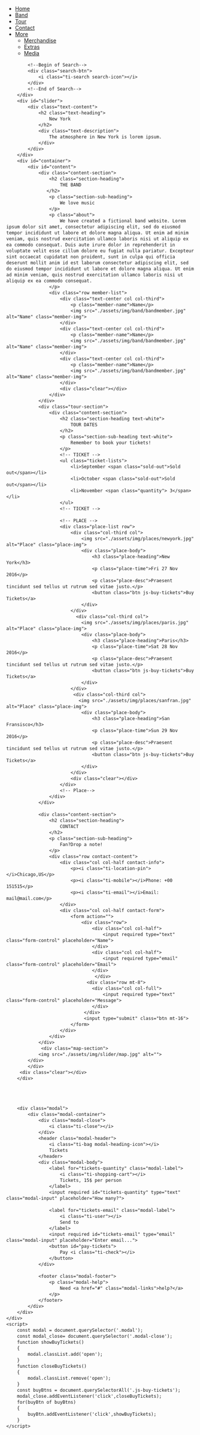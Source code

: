 <!DOCTYPE html>
<html>

<head>
    <meta charset="utf-8">
    <meta name="viewreport" content="width=device-width, initial-scale=1.0">
    <title>Document</title>
    <link rel="stylesheet" href="./assets/css/styles.css">
    <link rel="stylesheet" href="./assets/fonts/themify-icons/themify-icons.css">
</head>

<body>
    <div id="main">
        <div id="header">
            <!--Beginning of nav-->
            <ul id="nav">
                <li><a href="">Home</a></li>
                <li><a href="">Band</a></li>
                <li><a href="">Tour</a></li>
                <li><a href="">Contact</a></li>
                <li>
                    <a href="">
                        More
                        <i class="ti-angle-down nav-"></i>
                    </a>
                    <ul class="subnav">
                        <li><a href="">Merchandise</a></li>
                        <li><a href="">Extras</a></li>
                        <li><a href="">Media</a></li>
                    </ul>
                </li>
            </ul>
            <!--End of nav-->

            <!--Begin of Search-->
            <div class="search-btn">
                <i class="ti-search search-icon"></i>
            </div>
            <!--End of Search-->
        </div>
        <div id="slider">
            <div class="text-content">
                <h2 class="text-heading">
                    New York
                </h2>
                <div class="text-description">
                    The atmosphere in New York is lorem ipsum.
                </div>
            </div>
        </div>
        <div id="container">
            <div id="content">
                <div class="content-section">
                    <h2 class="section-heading">
                        THE BAND 
                   </h2>
                    <p class="section-sub-heading">
                        We love music
                    </p>
                    <p class="about">
                        We have created a fictional band website. Lorem ipsum dolor sit amet, consectetur adipiscing elit, sed do eiusmod tempor incididunt ut labore et dolore magna aliqua. Ut enim ad minim veniam, quis nostrud exercitation ullamco laboris nisi ut aliquip ex ea commodo consequat. Duis aute irure dolor in reprehenderit in voluptate velit esse cillum dolore eu fugiat nulla pariatur. Excepteur sint occaecat cupidatat non proident, sunt in culpa qui officia deserunt mollit anim id est laborum consectetur adipiscing elit, sed do eiusmod tempor incididunt ut labore et dolore magna aliqua. Ut enim ad minim veniam, quis nostrud exercitation ullamco laboris nisi ut aliquip ex ea commodo consequat.
                    </p>
                    <div class="row member-list">
                        <div class="text-center col col-third">
                            <p class="member-name">Name</p>
                            <img src="./assets/img/band/bandmember.jpg" alt="Name" class="member-img">
                        </div>
                        <div class="text-center col col-third">
                            <p class="member-name">Name</p>
                            <img src="./assets/img/band/bandmember.jpg" alt="Name" class="member-img">
                        </div>
                        <div class="text-center col col-third">
                            <p class="member-name">Name</p>
                            <img src="./assets/img/band/bandmember.jpg" alt="Name" class="member-img">
                        </div>
                        <div class="clear"></div>
                    </div>
                </div>
                <div class="tour-section">
                    <div class="content-section">
                        <h2 class="section-heading text-white">
                            TOUR DATES
                        </h2>
                        <p class="section-sub-heading text-white">
                            Remember to book your tickets!
                        </p>
                        <!-- TICKET -->
                        <ul class="ticket-lists">
                            <li>September <span class="sold-out">Sold out</span></li>
                            <li>October <span class="sold-out">Sold out</span></li>
                            <li>November <span class="quantity"> 3</span></li>
                        </ul>
                        <!-- TICKET -->

                        <!-- PLACE -->
                        <div class="place-list row">
                            <div class="col-third col">
                                <img src="./assets/img/places/newyork.jpg" alt="Place" class="place-img">
                                <div class="place-body">
                                    <h3 class="place-heading">New York</h3>
                                    <p class="place-time">Fri 27 Nov 2016</p>
                                    <p class="place-desc">Praesent tincidunt sed tellus ut rutrum sed vitae justo.</p>
                                    <button class="btn js-buy-tickets">Buy Tickets</a>
                                </div>
                            </div>
                              <div class="col-third col">
                                <img src="./assets/img/places/paris.jpg" alt="Place" class="place-img">
                                <div class="place-body">
                                    <h3 class="place-heading">Paris</h3>
                                    <p class="place-time">Sat 28 Nov 2016</p>
                                    <p class="place-desc">Praesent tincidunt sed tellus ut rutrum sed vitae justo.</p>
                                    <button class="btn js-buy-tickets">Buy Tickets</a>
                                </div>
                            </div>
                             <div class="col-third col">
                               <img src="./assets/img/places/sanfran.jpg" alt="Place" class="place-img">
                                <div class="place-body">
                                    <h3 class="place-heading">San Fransisco</h3>
                                    <p class="place-time">Sun 29 Nov 2016</p>
                                    <p class="place-desc">Praesent tincidunt sed tellus ut rutrum sed vitae justo.</p>
                                    <button class="btn js-buy-tickets">Buy Tickets</a>
                                </div>
                            </div>
                            <div class="clear"></div>
                        </div>
                        <!-- Place-->
                    </div>
                </div>
                
                <div class="content-section">
                    <h2 class="section-heading">
                        CONTACT
                    </h2>
                    <p class="section-sub-heading">
                        Fan?Drop a note!
                    </p>
                    <div class="row contact-content">
                        <div class="col col-half contact-info">
                            <p><i class="ti-location-pin"></i>Chicago,US</p>
                            <p><i class="ti-mobile"></i>Phone: +00 151515</p>
                            <p><i class="ti-email"></i>Email: mail@mail.com</p>
                        </div>
                        <div class="col col-half contact-form">
                            <form action="">
                                <div class="row">
                                    <div class="col col-half">
                                        <input required type="text" class="form-control" placeholder="Name">                       
                                    </div>
                                    <div class="col col-half">
                                        <input required type="email" class="form-control" placeholder="Email">                       
                                    </div>
                                     </div>
                                  <div class="row mt-8">
                                    <div class="col col-full">
                                        <input required type="text" class="form-control" placeholder="Message">                       
                                    </div>
                                 </div>
                                 <input type="submit" class="btn mt-16">
                            </form>
                        </div>
                    </div>
                </div>
                 <div class="map-section">
                <img src="./assets/img/slider/map.jpg" alt="">
            </div>
            </div>
         <div class="clear"></div>
        </div> 
         


        
        <div class="modal">
            <div class="modal-container">
                <div class="modal-close">
                    <i class="ti-close"></i>
                </div>
                <header class="modal-header">
                    <i class="ti-bag modal-heading-icon"></i>
                    Tickets
                </header>
                <div class="modal-body">
                    <label for="tickets-quantity" class="modal-label">
                        <i class="ti-shopping-cart"></i>
                        Tickets, 15$ per person
                    </label>
                    <input required id="tickets-quantity" type="text" class="modal-input" placeholder="How many?">

                    <label for="tickets-email" class="modal-label">
                        <i class="ti-user"></i>
                        Send to
                    </label>
                    <input required id="tickets-email" type="email" class="modal-input" placeholder="Enter email...">
                    <button id="pay-tickets">
                        Pay <i class="ti-check"></i>
                    </button>
                </div>

                <footer class="modal-footer">
                    <p class="modal-help">
                        Need <a href="#" class="modal-links">help?</a>
                    </p>
                </footer>
            </div>
        </div>
    </div>
    <script>
        const modal = document.querySelector('.modal');
        const modal_close= document.querySelector('.modal-close');
        function showBuyTickets()
        {
            modal.classList.add('open');
        }
        function closeBuyTickets()
        {
            modal.classList.remove('open');
        }
        const buyBtns = document.querySelectorAll('.js-buy-tickets');
        modal_close.addEventListener('click',closeBuyTickets);
        for(buyBtn of buyBtns)
        {
            buyBtn.addEventListener('click',showBuyTickets);
        }
    </script>
</body>

</html>
